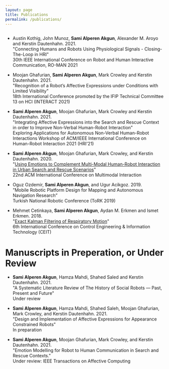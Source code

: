 ```yaml
---
layout: page
title: Publications
permalink: /publications/
---
```


<hr style="clear:both;visibility: hidden;" />

* Austin Kothig, John Munoz, **Sami Alperen Akgun**, Alexander M. Aroyo and Kerstin Dautenhahn. 2021.    
  "Connecting Humans and Robots Using Physiological Signals - Closing-The-Loop in HRI"  
  30th IEEE International Conference on Robot and Human Interactive Communication, RO-MAN 2021

* Moojan Ghafurian, **Sami Alperen Akgun**, Mark Crowley and Kerstin Dautenhahn. 2021.    
  "Recognition of a Robot’s Affective Expressions under Conditions with Limited Visibility"  
  18th International Conference promoted by the IFIP Technical Committee 13 on HCI (INTERACT 2021)

* **Sami Alperen Akgun**, Moojan Ghafurian, Mark Crowley and Kerstin Dautenhahn. 2021.    
  "Integrating Affective Expressions into the Search and Rescue Context in order to Improve Non-Verbal Human-Robot Interaction"  
  Exploring Applications for Autonomous Non-Verbal Human-Robot Interactions Workshop of ACM/IEEE International Conference on Human-Robot Interaction 2021 (HRI'21)

* **Sami Alperen Akgun**, Moojan Ghafurian, Mark Crowley, and Kerstin Dautenhahn. 2020.  
"[Using Emotions to Complement Multi-Modal Human-Robot Interaction in Urban Search and Rescue Scenarios](https://dl.acm.org/doi/10.1145/3382507.3418871)"  
22nd ACM International Conference on Multimodal Interaction

* Oguz Ozdemir, **Sami Alperen Akgun**, and Ugur Acikgoz. 2019.  
  ”Mobile Robotic Platform Design for Mapping and Autonomous Navigation Research”  
  Turkish National Robotic Conference (ToRK 2019)  

* Mehmet Cetinkaya, **Sami Alperen Akgun**, Aydan M. Erkmen and Ismet Erkmen. 2018.  
"[Exact Kalman Filtering of Respiratory Motion](https://doi.org/10.1109/CEIT.2018.8751860)"  
6th International Conference on Control Engineering & Information Technology (CEIT)


# Manuscripts in Preperation, or Under Review
* **Sami Alperen Akgun**, Hamza Mahdi, Shahed Saled and Kerstin Dautenhahn. 2021.  
  "A Systematic Literature Review of The History of Social Robots — Past, Present and Future"  
  Under review

* **Sami Alperen Akgun**, Hamza Mahdi, Shahed Saleh, Moojan Ghafurian, Mark Crowley, and Kerstin Dautenhahn. 2021.  
  "Design and Implementation of Affective Expressions for Appearance Constrained Robots"  
  In preparation

* **Sami Alperen Akgun**, Moojan Ghafurian, Mark Crowley, and Kerstin Dautenhahn. 2021.  
  "Emotion Modelling for Robot to Human Communication in Search and Rescue Contexts."  
  Under review: IEEE Transactions on Affective Computing

